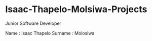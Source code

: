 # Isaac-Thapelo-Molsiwa-Projects
Junior  Software Developer

Name : Isaac Thapelo
Surname : Molosiwa

